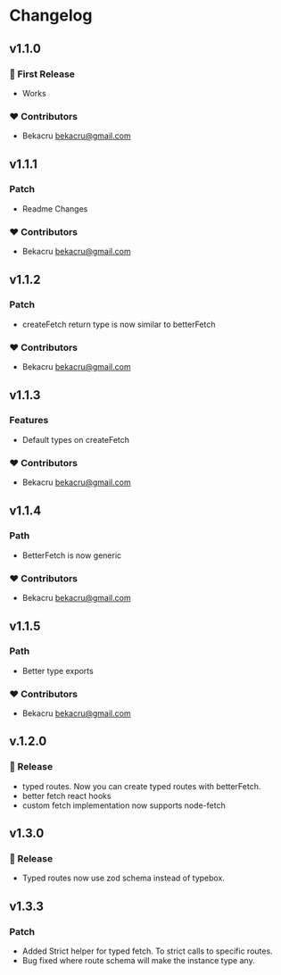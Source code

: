 # Changelog

## v1.1.0

### 🚀 First Release

- Works

### ❤️ Contributors

- Bekacru <bekacru@gmail.com>

## v1.1.1

### Patch

- Readme Changes

### ❤️ Contributors

- Bekacru <bekacru@gmail.com>

## v1.1.2

### Patch

- createFetch return type is now similar to betterFetch

### ❤️ Contributors

- Bekacru <bekacru@gmail.com>

## v1.1.3

### Features

- Default types on createFetch

### ❤️ Contributors

- Bekacru <bekacru@gmail.com>

## v1.1.4

### Path

- BetterFetch is now generic

### ❤️ Contributors

- Bekacru <bekacru@gmail.com>
  
## v1.1.5

### Path

- Better type exports

### ❤️ Contributors

- Bekacru <bekacru@gmail.com>

## v.1.2.0

### 🚀 Release

- typed routes. Now you can create typed routes with betterFetch.
- better fetch react hooks
- custom fetch implementation now supports node-fetch

## v1.3.0

### 🚀 Release
- Typed routes now use zod schema instead of typebox.

## v1.3.3
### Patch
- Added Strict helper for typed fetch. To strict calls to specific routes.
- Bug fixed where route schema will make the instance type any.